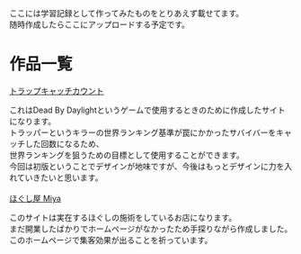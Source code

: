 ここには学習記録として作ってみたものをとりあえず載せてます。<br>
随時作成したらここにアップロードする予定です。

# 作品一覧
[トラップキャッチカウント](https://ri-log.github.io/portfolio/TrapCatch_v0/index.html)

これはDead By Daylightというゲームで使用するときのために作成したサイトになります。<br>
トラッパーというキラーの世界ランキング基準が罠にかかったサバイバーをキャッチした回数になるため、<br>
世界ランキングを狙うための目標として使用することができます。<br>
今回は初版ということでデザインが地味ですが、今後はもっとデザインに力を入れていきたいと思います。<br>
<br>
[ほぐし屋 Miya](https://ri-log.github.io/portfolio/ほぐし屋%20Miya/index.html)

このサイトは実在するほぐしの施術をしているお店になります。<br>
まだ開業したばかりでホームページがなかったため手探りながら作成しました。<br>
このホームページで集客効果が出ることを祈っています。
